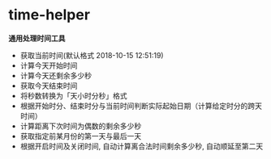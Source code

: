 # time-helper

**通用处理时间工具**

- 获取当前时间(默认格式 2018-10-15 12:51:19)
- 计算今天开始时间
- 计算今天还剩余多少秒
- 获取今天结束时间
- 将秒数转换为「天小时分秒」格式
- 根据开始时分、结束时分与当前时间判断实际起始日期（计算给定时分的跨天时间）
- 计算距离下次时间为偶数的剩余多少秒
- 获取指定前某月份的第一天与最后一天
- 根据开启时间及关闭时间, 自动计算离合法时间剩余多少秒, 自动顺延至第二天

